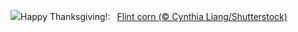 ![](https://www.bing.com/th?id=OHR.FlintCorn_EN-US2819178375_UHD.jpg&w=1000)Happy Thanksgiving!:&nbsp;&ensp;[Flint corn (© Cynthia Liang/Shutterstock)](https://www.bing.com/th?id=OHR.FlintCorn_EN-US2819178375_UHD.jpg)
<br><br/>
